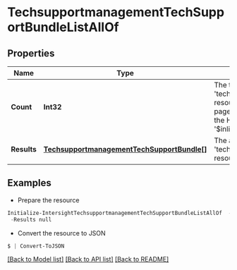 # TechsupportmanagementTechSupportBundleListAllOf
## Properties

Name | Type | Description | Notes
------------ | ------------- | ------------- | -------------
**Count** | **Int32** | The total number of &#39;techsupportmanagement.TechSupportBundle&#39; resources matching the request, accross all pages. The &#39;Count&#39; attribute is included when the HTTP GET request includes the &#39;$inlinecount&#39; parameter. | [optional] 
**Results** | [**TechsupportmanagementTechSupportBundle[]**](TechsupportmanagementTechSupportBundle.md) | The array of &#39;techsupportmanagement.TechSupportBundle&#39; resources matching the request. | [optional] 

## Examples

- Prepare the resource
```powershell
Initialize-IntersightTechsupportmanagementTechSupportBundleListAllOf  -Count null `
 -Results null
```

- Convert the resource to JSON
```powershell
$ | Convert-ToJSON
```

[[Back to Model list]](../README.md#documentation-for-models) [[Back to API list]](../README.md#documentation-for-api-endpoints) [[Back to README]](../README.md)

